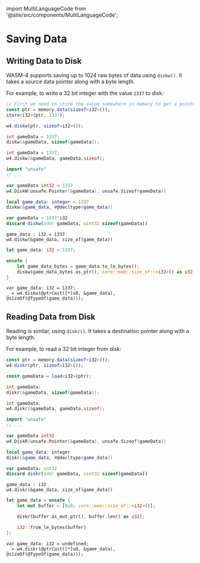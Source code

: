 import MultiLanguageCode from '@site/src/components/MultiLanguageCode';

# Saving Data

## Writing Data to Disk

WASM-4 supports saving up to 1024 raw bytes of data using `diskw()`. It takes a
source data pointer along with a byte length.

For example, to write a 32 bit integer with the value `1337` to disk:

<MultiLanguageCode>

```typescript
// First we need to store the value somewhere in memory to get a pointer
const ptr = memory.data(sizeof<i32>());
store<i32>(ptr, 1337);

w4.diskw(ptr, sizeof<i32>());
```

```c
int gameData = 1337;
diskw(&gameData, sizeof(gameData));
```

```d
int gameData = 1337;
w4.diskw(&gameData, gameData.sizeof);
```

```go
import "unsafe"
// ...

var gameData int32 = 1337
w4.DiskW(unsafe.Pointer(&gameData), unsafe.Sizeof(gameData))
```

```lua
local game_data: integer = 1337
diskw(&game_data, #@decltype(game_data))
```

```nim
var gameData = 1337'i32
discard diskw(addr gameData, uint32 sizeof(gameData))
```

```odin
game_data : i32 = 1337
w4.diskw(&game_data, size_of(game_data))
```

```rust
let game_data: i32 = 1337;

unsafe {
    let game_data_bytes = game_data.to_le_bytes();
    diskw(game_data_bytes.as_ptr(), core::mem::size_of::<i32>() as u32);
}
```

```zig
var game_data: i32 = 1337;
_ = w4.diskw(@ptrCast([*]u8, &game_data), @sizeOf(@TypeOf(game_data)));
```

</MultiLanguageCode>

## Reading Data from Disk

Reading is similar, using `diskr()`. It takes a destination pointer along with
a byte length.

For example, to read a 32 bit integer from disk:

<MultiLanguageCode>

```typescript
const ptr = memory.data(sizeof<i32>());
w4.diskr(ptr, sizeof<i32>());

const gameData = load<i32>(ptr);
```

```c
int gameData;
diskr(&gameData, sizeof(gameData));
```

```d
int gameData;
w4.diskr(&gameData, gameData.sizeof);
```

```go
import "unsafe"
// ...

var gameData int32
w4.DiskR(unsafe.Pointer(&gameData), unsafe.Sizeof(gameData))
```

```lua
local game_data: integer
diskr(&game_data, #@decltype(game_data))
```

```nim
var gameData: int32
discard diskr(addr gameData, uint32 sizeof(gameData))
```

```odin
game_data : i32
w4.diskr(&game_data, size_of(game_data))
```

```rust
let game_data = unsafe {
    let mut buffer = [0u8; core::mem::size_of::<i32>()];

    diskr(buffer.as_mut_ptr(), buffer.len() as u32);

    i32::from_le_bytes(buffer)
};
```

```zig
var game_data: i32 = undefined;
_ = w4.diskr(@ptrCast([*]u8, &game_data), @sizeOf(@TypeOf(game_data)));
```

</MultiLanguageCode>
